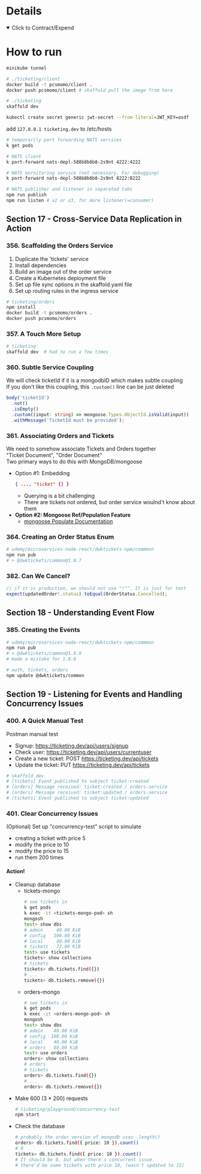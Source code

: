 # Details

<details open> 
  <summary>Click to Contract/Expend</summary>

# How to run

```sh
minikube tunnel

# ./ticketing/client
docker build -t pcsmomo/client .
docker push pcsmomo/client # skaffold pull the image from here

# ./ticketing
skaffold dev

kubectl create secret generic jwt-secret --from-literal=JWT_KEY=asdf
```

add `127.0.0.1 ticketing.dev` to /etc/hosts

```sh
# temporarily port forwarding NATS services
k get pods

# NATS client
k port-forward nats-depl-588b8b6b8-2s9nt 4222:4222

# NATS mornitoring service (not necessary. For debugging)
k port-forward nats-depl-588b8b6b8-2s9nt 8222:8222
```

```sh
# NATS publisher and listener in separated tabs
npm run publish
npm run listen # x2 or x3, for more listener(=consumer)
```

## Section 17 - Cross-Service Data Replication in Action

### 356. Scaffolding the Orders Service

1. Duplicate the 'tickets' service
2. Install dependencies
3. Build an image out of the order service
4. Create a Kubernetes deployment file
5. Set up file sync options in the skaffold.yaml file
6. Set up routing rules in the ingress service

```sh
# ticketing/orders
npm install
docker build -t pcsmomo/orders .
docker push pcsmomo/orders
```

### 357. A Touch More Setup

```sh
# ticketing
skaffold dev  # had to run a few times
```

### 360. Subtle Service Coupling

We will check ticketId if it is a mongodbID which makes subtle coupling\
If you don't like this coupling, this `.custom()` line can be just deleted

```ts
body('ticketId')
  .not()
  .isEmpty()
  .custom((input: string) => mongoose.Types.ObjectId.isValid(input))
  .withMessage('TicketId must be provided');
```

### 361. Associating Orders and Tickets

We need to somehow associate Tickets and Orders together\
"Ticket Document", "Order Document"\
Two primary ways to do this with MongoDB/mongoose

- Option #1: Embedding
  ```json
  { ..., "ticket" {} }
  ```
  - Querying is a bit challenging
  - There are tickets not ordered, but order service woulnd't know about them
- **Option #2: Mongoose Ref/Population Feature**
  - [mongoose Populate Documentation](https://mongoosejs.com/docs/populate.html)

### 364. Creating an Order Status Enum

```sh
# udemy/microservices-node-react/dwktickets-npm/commmon
npm run pub
# + @dwktickets/common@1.0.7
```

### 382. Can We Cancel?

```ts
// if it is production, we should not use "!"". It is just for test
expect(updatedOrder!.status).toEqual(OrderStatus.Cancelled);
```

## Section 18 - Understanding Event Flow

### 385. Creating the Events

```sh
# udemy/microservices-node-react/dwktickets-npm/commmon
npm run pub
# + @dwktickets/common@1.0.9
# made a mistake for 1.0.8

# auth, tickets, orders
npm update @dwktickets/common
```

## Section 19 - Listening for Events and Handling Concurrency Issues

### 400. A Quick Manual Test

Postman manual test

- Signup: https://ticketing.dev/api/users/signup
- Check user: https://ticketing.dev/api/users/currentuser
- Create a new ticket: POST https://ticketing.dev/api/tickets
- Update the ticket: PUT https://ticketing.dev/api/tickets

```sh
# skaffold dev
# [tickets] Event published to subject ticket:created
# [orders] Message received: ticket:created / orders-service
# [orders] Message received: ticket:updated / orders-service
# [tickets] Event published to subject ticket:updated
```

### 401. Clear Concurrency Issues

(Optional) Set up "concurrency-test" script to simulate

- creating a ticket with price 5
- modify the price to 10
- modify the price to 15
- run them 200 times

#### Action!

- Cleanup database
  - tickets-mongo
    ```sh
    # see tickets in
    k get pods
    k exec -it <tickets-mongo-pod> sh
    mongosh
    test> show dbs
    # admin     40.00 KiB
    # config   108.00 KiB
    # local     40.00 KiB
    # tickets   72.00 KiB
    test> use tickets
    tickets> show collections
    # tickets
    tickets> db.tickets.find({})
    # ...
    tickets> db.tickets.remove({})
    ```
  - orders-mongo
    ```sh
    # see tickets in
    k get pods
    k exec -it <orders-mongo-pod> sh
    mongosh
    test> show dbs
    # admin    40.00 KiB
    # config  108.00 KiB
    # local    40.00 KiB
    # orders   80.00 KiB
    test> use orders
    orders> show collections
    # orders
    # tickets
    orders> db.tickets.find({})
    # ...
    orders> db.tickets.remove({})
    ```
- Make 600 (3 \* 200) requests
  ```sh
  # ticketing/playground/concurrency-test
  npm start
  ```
- Check the database
  ```sh
  # probably the order version of mongodb uses .length()
  orders> db.tickets.find({ price: 10 }).count()
  # 0
  tickets> db.tickets.find({ price: 10 }).count()
  # It should be 0, but when there's concurrent issue.
  # there'd be some tickets with price 10, (wasn't updated to 15)
  ```

</details>

